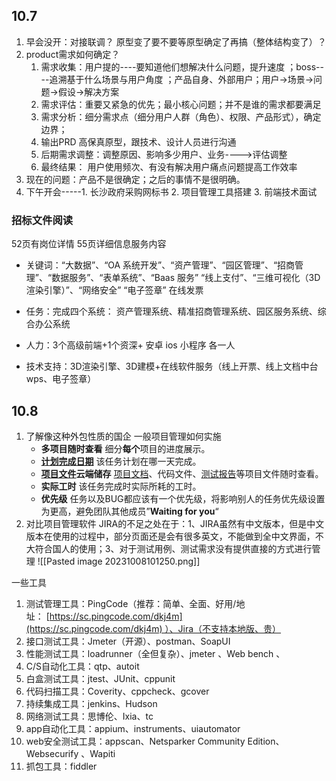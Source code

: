 ## 10.7
1. 早会没开：对接联调？ 原型变了要不要等原型确定了再搞（整体结构变了）？
2. product需求如何确定？
	1. 需求收集：用户提的----要知道他们想解决什么问题，提升速度 ；boss----追溯基于什么场景与用户角度 ；产品自身、外部用户；用户->场景->问题->假设->解决方案
	2. 需求评估：重要又紧急的优先；最小核心问题；并不是谁的需求都要满足
	3. 需求分析：细分需求点（细分用户人群（角色）、权限、产品形式），确定边界；
	4. 输出PRD 高保真原型，跟技术、设计人员进行沟通
	5. 后期需求调整：调整原因、影响多少用户、业务---->评估调整
	6. 最终结果： 用户使用频次、有没有解决用户痛点问题提高工作效率
3. 现在的问题：产品不是很确定；之后的事情不是很明确。
4. 下午开会-----1. 长沙政府采购网标书  2. 项目管理工具搭建   3. 前端技术面试

### 招标文件阅读
52页有岗位详情  55页详细信息服务内容
- 关键词：“大数据”、“OA 系统开发”、“资产管理”、“园区管理”、“招商管理”、“数据服务”、“表单系统”、“Baas 服务”
“线上支付”、“三维可视化（3D渲染引擎）”、“网络安全” “电子签章”  在线发票

- 任务：完成四个系统： 资产管理系统、精准招商管理系统、园区服务系统、综合办公系统
- 人力：3个高级前端+1个资深+ 安卓 ios 小程序 各一人
- 技术支持：3D渲染引擎、3D建模+在线软件服务（线上开票、线上文档中台wps、电子签章）

## 10.8
1. 了解像这种外包性质的国企 一般项目管理如何实施
	- **多项目随时查看** 细分**每个**项目的进度展示。
	- **[计划完成日期](https://www.zhihu.com/search?q=%E8%AE%A1%E5%88%92%E5%AE%8C%E6%88%90%E6%97%A5%E6%9C%9F&search_source=Entity&hybrid_search_source=Entity&hybrid_search_extra=%7B%22sourceType%22%3A%22answer%22%2C%22sourceId%22%3A%222940820284%22%7D)** 该任务计划在哪一天完成。
	- **[项目文件](https://www.zhihu.com/search?q=%E9%A1%B9%E7%9B%AE%E6%96%87%E4%BB%B6&search_source=Entity&hybrid_search_source=Entity&hybrid_search_extra=%7B%22sourceType%22%3A%22answer%22%2C%22sourceId%22%3A%222940820284%22%7D)云端储存** [项目文档](https://www.zhihu.com/search?q=%E9%A1%B9%E7%9B%AE%E6%96%87%E6%A1%A3&search_source=Entity&hybrid_search_source=Entity&hybrid_search_extra=%7B%22sourceType%22%3A%22answer%22%2C%22sourceId%22%3A%222940820284%22%7D)、代码文件、[测试报告](https://www.zhihu.com/search?q=%E6%B5%8B%E8%AF%95%E6%8A%A5%E5%91%8A&search_source=Entity&hybrid_search_source=Entity&hybrid_search_extra=%7B%22sourceType%22%3A%22answer%22%2C%22sourceId%22%3A%222940820284%22%7D)等项目文件随时查看。
	- **实际工时** 该任务完成时实际所耗的工时。
	- **优先级** 任务以及BUG都应该有一个优先级，将影响别人的任务优先级设置为更高，避免团队其他成员”**Waiting for you**“
1. 对比项目管理软件
	JIRA的不足之处在于：1、JIRA虽然有中文版本，但是中文版本在使用的过程中，部分页面还是会有很多英文，不能做到全中文界面，不大符合国人的使用；3、对于测试用例、测试需求没有提供直接的方式进行管理
![[Pasted image 20231008101250.png]]



一些工具
1. 测试管理工具：PingCode（推荐：简单、全面、好用/地址： [https://sc.pingcode.com/dkj4m](https://sc.pingcode.com/dkj4m) ）、Jira（不支持本地版、贵）
2. 接口测试工具：Jmeter（开源）、postman、SoapUI
3. 性能测试工具：loadrunner（全但复杂）、jmeter 、Web bench 、
4. C/S自动化工具：qtp、autoit
5. 白盒测试工具：jtest、JUnit、cppunit
6. 代码扫描工具：Coverity、cppcheck、gcover
7. 持续集成工具：jenkins、Hudson
8. 网络测试工具：思博伦、Ixia、tc
9. app自动化工具：appium、instruments、uiautomator
10. web安全测试工具：appscan、Netsparker Community Edition、Websecurify 、Wapiti
11. 抓包工具：fiddler